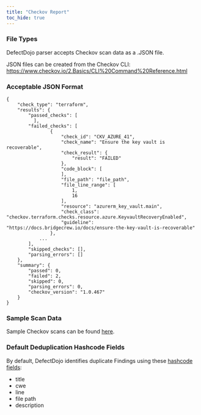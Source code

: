 ```yaml
---
title: "Checkov Report"
toc_hide: true
---
```

### File Types
DefectDojo parser accepts Checkov scan data as a .JSON file.

JSON files can be created from the Checkov CLI: https://www.checkov.io/2.Basics/CLI%20Command%20Reference.html

### Acceptable JSON Format

~~~
{
    "check_type": "terraform",
    "results": {
        "passed_checks": [
          ],
        "failed_checks": [
                {
                    "check_id": "CKV_AZURE_41",
                    "check_name": "Ensure the key vault is recoverable",
                    "check_result": {
                        "result": "FAILED"
                    },
                    "code_block": [
                    ],
                    "file_path": "file_path",
                    "file_line_range": [
                        1,
                        16
                    ],
                    "resource": "azurerm_key_vault.main",
                    "check_class": "checkov.terraform.checks.resource.azure.KeyvaultRecoveryEnabled",
                    "guideline": "https://docs.bridgecrew.io/docs/ensure-the-key-vault-is-recoverable"
                },
            ...
        ],
        "skipped_checks": [],
        "parsing_errors": []
    },
    "summary": {
        "passed": 0,
        "failed": 2,
        "skipped": 0,
        "parsing_errors": 0,
        "checkov_version": "1.0.467"
    }
}
~~~

### Sample Scan Data
Sample Checkov scans can be found [here](https://github.com/DefectDojo/django-DefectDojo/tree/master/unittests/scans/checkov).

### Default Deduplication Hashcode Fields
By default, DefectDojo identifies duplicate Findings using these [hashcode fields](https://docs.defectdojo.com/en/working_with_findings/finding_deduplication/about_deduplication/):

- title
- cwe
- line
- file path
- description
